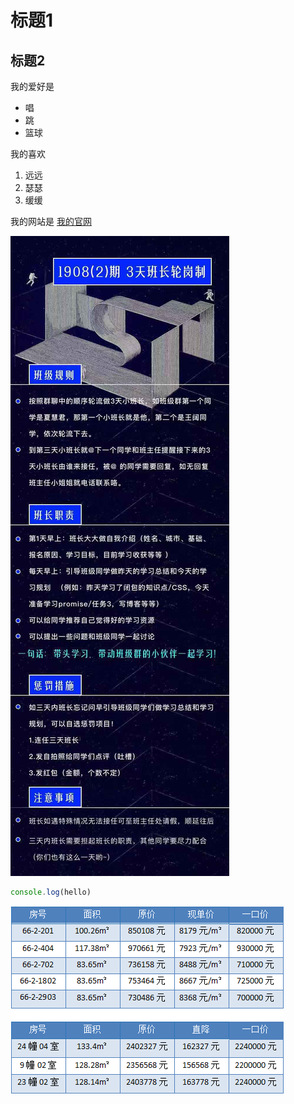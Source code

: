 # 标题1
## 标题2

我的爱好是

* 唱
* 跳
* 篮球
  
我的喜欢

1. 远远
2. 瑟瑟
3. 缓缓
   
我的网站是 [我的官网](http://ting.com)

![一张图片](1.jpg)

```javascript
console.log(hello)
```

![一张图片](2.png)